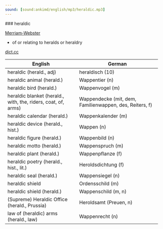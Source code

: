 ```yaml
---
sound: [sound:ankimd/english/mp3/heraldic.mp3]
---
```


\### heraldic

[Merriam-Webster](https://www.merriam-webster.com/dictionary/heraldic)

- of or relating to heralds or heraldry

[dict.cc](https://www.dict.cc/heraldic)

| English        | German       |
| -------------- | ------------ |
| heraldic (herald., adj) | heraldisch (10) |
| heraldic animal (herald.) | Wappentier (n) |
| heraldic bird (herald.) | Wappenvogel (m) |
| heraldic blanket (herald., with, the, riders, coat, of, arms) | Wappendecke (mit, dem, Familienwappen, des, Reiters, f) |
| heraldic calendar (herald.) | Wappenkalender (m) |
| heraldic device (herald., hist.) | Wappen (n) |
| heraldic figure (herald.) | Wappenbild (n) |
| heraldic motto (herald.) | Wappenspruch (m) |
| heraldic plant (herald.) | Wappenpflanze (f) |
| heraldic poetry (herald., hist., lit.) | Heroldsdichtung (f) |
| heraldic seal (herald.) | Wappensiegel (n) |
| heraldic shield | Ordensschild (m) |
| heraldic shield (herald.) | Wappenschild (m, n) |
| (Supreme) Heraldic Office (herald., Prussia) | Heroldsamt (Preuen, n) |
| law of (heraldic) arms (herald., law) | Wappenrecht (n) |
